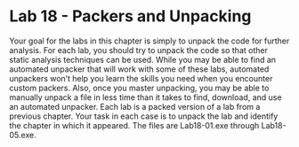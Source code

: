 # Lab 18 - Packers and Unpacking

Your goal for the labs in this chapter is simply to unpack the code for further analysis. For each lab, you should try to unpack the code so that other static analysis techniques can be used. While you may be able to find an automated unpacker that will work with some of these labs, automated unpackers won’t help you learn the skills you need when you encounter custom packers. Also, once you master unpacking, you may be able to manually unpack a file in less time than it takes to find, download, and use an automated unpacker.
Each lab is a packed version of a lab from a previous chapter. Your task in each case is to unpack the lab and identify the chapter in which it appeared. The files are Lab18-01.exe through Lab18-05.exe.